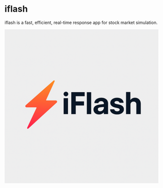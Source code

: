# iflash
iflash is a fast, efficient, real-time response app for stock market simulation.

![iflash system logo](iflash-logo.png)

